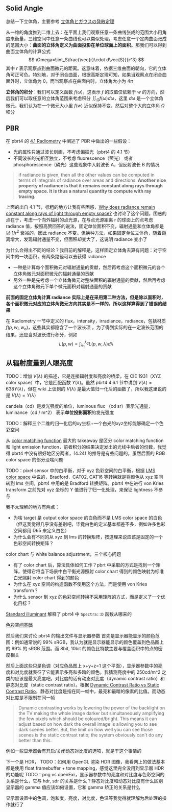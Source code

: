 ## Solid Angle

总结一下立体角，主要参考 [立体角とガウスの発散定理](https://hooktail.sub.jp/vectoranalysis/GaussSolidAngle/)

从一维的角度推到二维上去：在平面上我们观察任意一条曲线张成的范围大小用角度来衡量，三维空间中任意一条曲线也可以类似处理，考虑任意一个定向曲面张成的范围大小：**曲面的立体角定义为曲面投影在单位球面上的面积**。那我们可以得到曲面立体角的计算公式
$$
\Omega=\iint_S\frac{\vec{r}\cdot d\vec{S}}{r^3}
$$
其中 $r$ 表示观察点到曲面微元的距离。这意味着，依据三维曲面的朝向，它的立体角可正可负。特别地，对于闭合曲面，根据高斯定理可知，如果当观察点在闭合曲面外时，立体角为 0，而当观察点在曲面内时，立体角大小为 $4\pi$

**立体角的积分**：我们可以定义函数 $f(\omega)$，这表示 $f$ 的取值仅依赖于 $w$ 的方向，然后我们可以取任意的立体角范围来考虑积分 $\iint_\Omega f(\omega)d\omega$，这里 $d\omega$ 是一个立体角微元，我们认为在一个微元大小里 $f(w)$ 近似保持不变，然后对整个大的立体角 $\Omega$ 积分

## PBR

在 pbrt4 的 [4.1 Radiometry](https://www.pbr-book.org/4ed/Radiometry,_Spectra,_and_Color/Radiometry) 中阐述了 PBR 中做出的一些假设：

* 光的属性只通过波长刻画，不考虑偏振光（pbrt4 的 4.1 节）
* 不同波长的光相互独立，不考虑 fluorescence（荧光） 或者 phosphorescence（磷光）这些现象中入射波长 A，但反射波长 B 的情况

> if radiance is given, then all the other values can be computed in terms of integrals of radiance over areas and directions. **Another nice property of radiance is that it remains constant along rays through empty space. It is thus a natural quantity to compute with ray tracing.**

上面的出自 4.1 节，标粗的地方让我有些困惑，[Why does radiance remain constant along rays of light through empty space?](https://physics.stackexchange.com/questions/177775/why-does-radiance-remain-constant-along-rays-of-light-through-empty-space) 也讨论了这个问题。困惑的点在于，考虑一个向外辐射的点光源，在与点光源距离 r 的球面上的点考虑 radiance 值，按照高赞回答的说法，固定单位面积不变，辐射通量和立体角都是以 $1 / r^2$​ 衰减的，因此 radiance 不变。但换种方法，如果固定单位立体角，随着距离增大，发现辐射通量不变，但面积却变大了，这说明 radiance 变小了

为什么会得出不同的结论？我目前的解释是，这样固定立体角去算有问题：对于空间中的一块面积，有两条路径可以去获得 radiance

* 一种是计算每个面积微元对辐射通量的贡献，然后再考虑这个面积微元的各个立体角微元对面积微元的辐射通量的贡献
* 另外一种是先考虑一个立体角微元对整块面积的辐射通量的贡献，然后再考虑这个立体角微元下单个微元面积对辐射通量的贡献

**前面的固定立体角计算 radiance 实际上是在采用第二种方法，但是除以面积时，各个面积微元对应的立体角微元方向其实是不一样的，所以这样算得到了错误的结果**

在 Radiometry 一节中定义的 flux，intensity，irradiance，radiance，包括材质 $f(p,w_i,w_o)$​，这些其实都隐含了一个波长项 ，为了得到实际的在一定波长范围的结果，还应当对波长进行积分，例如
$$
L(p,w) = \int_{\lambda_1}^{\lambda_2}L(p,w,\lambda)d\lambda
$$
## 从辐射度量到人眼亮度

TODO：增加 $V(\lambda)$ 的描述，它是连接辐射度和亮度的桥梁，在 CIE 1931（XYZ color space）中，它是匹配函数 $Y(\lambda)$。虽然 pbrt4 4.6.1 节中讲到 $V(\lambda)=638Y(\lambda)$，但在 wiki 上谈到的 $V(\lambda)$ 是最大值归一化后的函数了，所以我这里说的是 $V(\lambda)=Y(\lambda)$

candela（cd）是发光强度的单位，luminous flux （cd sr）表示光通量，luminance（cd / m^2） 表示**单位投影面积**的发光强度

TODO：解释三个二维的归一化后的xy坐标+一个白光的xyz坐标能够确定一个色彩空间

从 [color matching function](https://zhajiman.github.io/post/color_matching_function/) 最大的 takeaway 是区分 color matching function 和 light emission function，前者积分的结果决定发出的光线中后者的份数，我觉得 pbrt4 中没有很好地区分两者，(4.24) 的推导是有些问题的，虽然后面的 RGB color space 的部分没啥问题

TODO：pixel sensor 中的白平衡，对于 xyz 色彩空间的白平衡，根据 [LMS color space](https://en.wikipedia.org/wiki/LMS_color_space) 中说的，Bradford，CAT02, CAT16 等转换就是将颜色从 xyz 空间转到 lms 空间。pbrt4 中用的是 Bradford 转换矩阵。pbrt4 中在进行 von Kries transform 之前先对 xyz 坐标的 Y 值进行了归一化处理，来保证 lightness 不参与

我不太理解的地方有两点：
* 为啥 target 是 output color space 的白色而不是 LMS color space 的白色（但这我觉得几乎没有差别吧，毕竟白色的定义基本都差不多，例如许多色彩空间都用 D65 来定义白色）
* 为什么会有不同的从 xyz 到 lms 的转换矩阵，按道理来说应该是固定的一个色彩空间转换矩阵？

color chart 与 white balance adjustment，三个核心问题
* 有了 color chart 后，算法具体如何工作？pbrt 中采取的方式是找到一个矩阵，使得它将当下场景中白平衡光源照射 color chart 得到的颜色映射为标准白光照射 color chart 得到的颜色
* 为什么在 xyz 空间的构造函数不使用这个方法，而是使用 von Kries transform？
* 为什么 sensor 到 xyz 的色彩空间转换不采用矩阵的方式，而是定义了一个优化目标？

[Standard illuminant](https://en.wikipedia.org/wiki/Standard_illuminant) 解释了 pbrt4 中 `Spectra::D` 函数从哪来的

[色彩空间基础](https://zhuanlan.zhihu.com/p/24214731)






然后我们来讨论 pbrt4 的输出文件与显示器参数
首先是显示器能显示的颜色范围：例如通常说的 99% sRGB，我认为就是显示器能显示的颜色覆盖到色品图上的 99% 的 sRGB 范围。而 8bit, 10bit 的颜色比特数主要与覆盖面积中的点的密度相关

然后上面这些只是色调（对应色品图上 x+y+z=1 这个平面），显示器参数中的亮度和对比度就表征了它能表示多亮和多暗的颜色。我猜测亮度中的 250cd/m^2 之类的应该是最大亮度吧。对比度的话有动态对比度（dynamic contrast ratio）和静态对比度（static contrast ratio）。根据 [Dynamic Contrast Ratio vs Static Contrast Ratio](https://www.reddit.com/r/AskReddit/comments/trqr7/dynamic_contrast_ratio_vs_static_contrast_ratio/)，静态对比度是指在同一帧中，最亮和最暗的像素的比值。而动态对比度是不限制在同一帧

>Dynamic contrasting works by lowering the power of the backlight on the TV making the whole image darker but simultaneously amplifying the few pixels which should be coloured/bright. This means it can adjust based on how dark the overall image is allowing you to see dark scenes better. But, the limit on how well you can see those scenes is the static contrast ratio; the system obviously can't do any better than this.

例如一些显示器会有开启/关闭动态对比度的选项，就是干这个事情的

下一个是 HDR，
TODO：如何用 OpenGL 渲染 HDR 图像，我看网上的做法基本都是使用 float framebuffer + tone mapping，感觉这里完全没用到显示器 HDR 的功能呢
TODO：png vs openExr，显示器参数中的亮度和对比度与色彩空间的关系是什么，它与 hdr, sdr 的关系是什么？静态对比度和动态对比度有什么区别
显示器的 gamma 值应该如何设置，它和 gamma 矫正的关系是什么

显示器设置中的色调，饱和度，亮度，对比度，色温等我觉得就理解为后处理的操作就行了